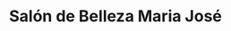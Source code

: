 ---
title: "Salón de Belleza Maria José"
url: /el-progreso/salon-de-belleza-maria-jose/
shop: Kosmetik
---